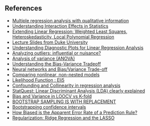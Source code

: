 ## References
* [Multiple regression analysis
 with qualitative information](https://www.uv.es/uriel/5%20Multiple%20regression%20analysis%20with%20qualitative%20information.pdf)
* [Understanding Interaction Effects in Statistics](http://statisticsbyjim.com/regression/interaction-effects/)
* [Extending Linear Regression: Weighted Least
Squares, Heteroskedasticity, Local Polynomial
Regression](https://www.stat.cmu.edu/~cshalizi/350/lectures/18/lecture-18.pdf)
* [Lecture Slides from Duke University](http://www2.stat.duke.edu/~rcs46/lectures_2017/)
* [Understanding Diagnostic Plots for Linear Regression Analysis](https://data.library.virginia.edu/diagnostic-plots/)
* [Analyzing outliers: influential or nuisance?](https://www.nature.com/articles/nmeth.3812)
* [Analysis of variance (ANOVA)](https://www.khanacademy.org/math/statistics-probability/analysis-of-variance-anova-library/)
* [Understanding the Bias-Variance Tradeoff](http://scott.fortmann-roe.com/docs/BiasVariance.html)
* [Neural networks and Bias/Variance Trade-off](http://delta-apache-vm.cs.tau.ac.il/~nin/Courses/NC06/VarbiasBiasGeman.pdf)
* [Comparing nonlinear, non-nested models](https://stat.ethz.ch/pipermail/r-help/2012-November/340186.html)
* [Likelihood Function : Eli5](https://github.com/HariharasudhanAS/ISLR-Exercises.git)
* [Confounding and Collinearity in regression analysis](https://link.springer.com/content/pdf/10.1007%2Fs11135-017-0584-6.pdf)
* [StatQuest: Linear Discriminant Analysis (LDA) clearly explained](https://www.youtube.com/watch?v=azXCzI57Yfc)
* [Bias and Variance in LOOCV vs K-fold](https://stats.stackexchange.com/questions/61783/bias-and-variance-in-leave-one-out-vs-k-fold-cross-validation)
* [BOOTSTRAP SAMPLING IS WITH REPLACEMENT](https://onlinelibrary.wiley.com/doi/pdf/10.1002/rra.1605)
* [Bootstrapping confidence intervals](https://ocw.mit.edu/courses/mathematics/18-05-introduction-to-probability-and-statistics-spring-2014/readings/MIT18_05S14_Reading24.pdf)
* [How Biased is the Apparent Error Rate of a Prediction Rule?](https://pdfs.semanticscholar.org/8a50/1aaf2c52210eea45e1786b41233d6b62c774.pdf)
* [Regularization: Ridge Regression and the LASSO](http://statweb.stanford.edu/~tibs/sta305files/Rudyregularization.pdf)
